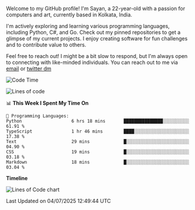Welcome to my GitHub profile! I'm Sayan, a 22-year-old with a passion for computers and art, currently based in Kolkata, India.

I'm actively exploring and learning various programming languages, including Python, C#, and Go. Check out my pinned repositories to get a glimpse of my current projects. I enjoy creating software for fun challenges and to contribute value to others.

Feel free to reach out! I might be a bit slow to respond, but I'm always open to connecting with like-minded individuals. You can reach out to me via [email](mailto:me@sayanbiswas.in) or [twitter dm](https://twitter.com/TheDankDel)

<!--START_SECTION:waka-->
![Code Time](http://img.shields.io/badge/Code%20Time-2%2C282%20hrs%204%20mins-blue)

![Lines of code](https://img.shields.io/badge/From%20Hello%20World%20I%27ve%20Written-11.7%20million%20lines%20of%20code-blue)

📊 **This Week I Spent My Time On** 

```text
💬 Programming Languages: 
Python                   6 hrs 18 mins       ███████████████░░░░░░░░░░   61.91 % 
TypeScript               1 hr 46 mins        ████░░░░░░░░░░░░░░░░░░░░░   17.38 % 
Text                     29 mins             █░░░░░░░░░░░░░░░░░░░░░░░░   04.90 % 
CSS                      19 mins             █░░░░░░░░░░░░░░░░░░░░░░░░   03.18 % 
Markdown                 18 mins             █░░░░░░░░░░░░░░░░░░░░░░░░   03.04 % 
```

**Timeline**

![Lines of Code chart](https://raw.githubusercontent.com/Dank-del/Dank-del/main/assets/bar_graph.png)


 Last Updated on 04/07/2025 12:49:44 UTC
<!--END_SECTION:waka-->
